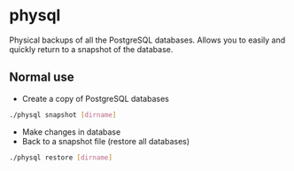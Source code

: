 # physql
Physical backups of all the PostgreSQL databases. Allows you to easily and quickly return to a snapshot of the database.
## Normal use
- Create a copy of PostgreSQL databases
```bash
./physql snapshot [dirname]
```
- Make changes in database
- Back to a snapshot file (restore all databases)
```bash
./physql restore [dirname]
```
